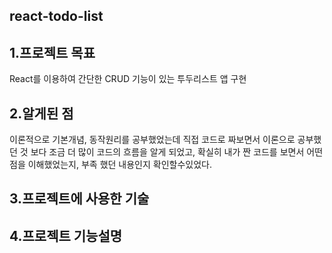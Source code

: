 ## react-todo-list

## 1.프로젝트 목표
React를 이용하여 간단한 CRUD 기능이 있는 투두리스트 앱 구현

## 2.알게된 점
이론적으로 기본개념, 동작원리를 공부했었는데 직접 코드로 짜보면서 이론으로 공부했던 것 보다 조금 더 많이 코드의 흐름을 알게 되었고, 확실히 내가 짠 코드를 보면서 어떤 점을 이해했었는지, 부족 했던 내용인지 확인할수있었다.

## 3.프로젝트에 사용한 기술

## 4.프로젝트 기능설명

